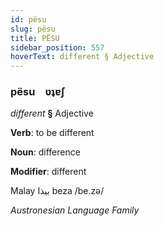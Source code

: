 ```yaml
---
id: pësu
slug: pësu
title: PËSU
sidebar_position: 557
hoverText: different § Adjective
---
```


### pësu&emsp;<span kind="abugida">ʋʇɐʃ</span>

*different* **§** Adjective

**Verb**: to be different

**Noun**: difference

**Modifier**: different

Malay بيذا beza /be.zə/

*Austronesian Language Family*